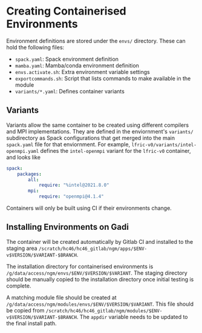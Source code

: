 # Creating Containerised Environments

Environment definitions are stored under the `envs/` directory. These can hold
the following files:

* `spack.yaml`: Spack environment definition
* `mamba.yaml`: Mamba/conda environment definition
* `envs.activate.sh`: Extra environment variable settings
* `exportcommands.sh`: Script that lists commands to make available in the
  module
* `variants/*.yaml`: Defines container variants

## Variants

Variants allow the same container to be created using different compilers and
MPI implementations. They are defined in the enviornment's `variants/`
subdirectory as Spack configurations that get merged into the main `spack.yaml`
file for that enviornment. For example, `lfric-v0/variants/intel-openmpi.yaml`
defines the `intel-openmpi` variant for the `lfric-v0` container, and looks like
```yaml
spack:
    packages:
        all:
            require: "%intel@2021.8.0"
        mpi:
            require: "openmpi@4.1.4"
```

Containers will only be built using CI if their environments change.

## Installing Environments on Gadi

The container will be created automatically by Gitlab CI and installed to the
staging area `/scratch/hc46/hc46_gitlab/ngm/apps/$ENV-v$VERSION/$VARIANT-$BRANCH`.

The installation directory for containerised environments is
`/g/data/access/ngm/envs/$ENV/$VERSION/$VARIANT`. The staging directory should
be manually copied to the installation directory once initial testing is
complete.

A matching module file should be created at
`/g/data/access/ngm/modules/envs/$ENV/$VERSION/$VARIANT`. This file should be
copied from `/scratch/hc46/hc46_gitlab/ngm/modules/$ENV-v$VERSION/$VARIANT-$BRANCH`.
The `appdir` variable needs to be updated to the final install path.

